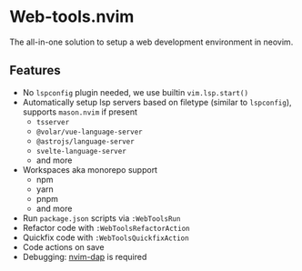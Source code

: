 # Web-tools.nvim

The all-in-one solution to setup a web development environment in neovim.

## Features

- No `lspconfig` plugin needed, we use builtin `vim.lsp.start()`
- Automatically setup lsp servers based on filetype (similar to `lspconfig`), supports `mason.nvim` if present
  - `tsserver`
  - `@volar/vue-language-server`
  - `@astrojs/language-server`
  - `svelte-language-server`
  - and more
- Workspaces aka monorepo support
  - npm
  - yarn
  - pnpm
  - and more
- Run `package.json` scripts via `:WebToolsRun`
- Refactor code with `:WebToolsRefactorAction`
- Quickfix code with `:WebToolsQuickfixAction`
- Code actions on save
- Debugging: [nvim-dap][nvim-dap-url] is required

[nvim-dap-url]: https://github.com/mfussenegger/nvim-dap
